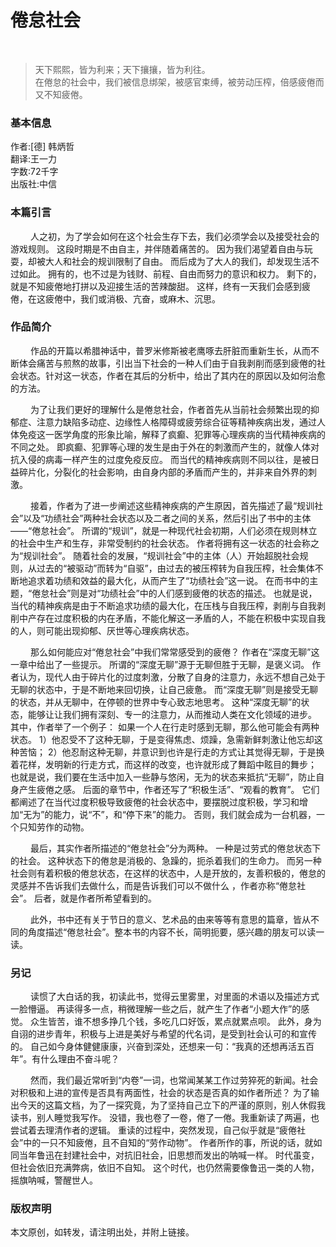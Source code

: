 # 倦怠社会


&emsp;&emsp;
>天下熙熙，皆为利来；天下攘攘，皆为利往。  
>在倦怠的社会中，我们被信息绑架，被感官束缚，被劳动压榨，倍感疲倦而又不知疲倦。 

<!--more-->
### 基本信息
作者:[德] 韩炳哲  
翻译:王一力     
字数:72千字  
出版社:中信

### 本篇引言
&emsp;&emsp;
人之初，为了学会如何在这个社会生存下去，我们必须学会以及接受社会的游戏规则。
这段时期是不由自主，并伴随着痛苦的。
因为我们渴望着自由与玩耍，却被大人和社会的规训限制了自由。
而后成为了大人的我们，却发现生活不过如此。
拥有的，也不过是为钱财、前程、自由而努力的意识和权力。
剩下的，就是不知疲倦地打拼以及迎接生活的苦辣酸甜。
这样，终有一天我们会感到疲倦，在这疲倦中，我们或消极、亢奋，或麻木、沉思。  
### 作品简介
&emsp;&emsp;
作品的开篇以希腊神话中，普罗米修斯被老鹰啄去肝脏而重新生长，从而不断体会痛苦与煎熬的故事，引出当下社会的一种人们由于自我剥削而感到疲倦的社会状态。针对这一状态，作者在其后的分析中，给出了其内在的原因以及如何治愈的方法。  

&emsp;&emsp;
为了让我们更好的理解什么是倦怠社会，作者首先从当前社会频繁出现的抑郁症、注意力缺陷多动症、边缘性人格障碍或疲劳综合征等精神疾病出发，通过人体免疫这一医学角度的形象比喻，解释了疯癫、犯罪等心理疾病的当代精神疾病的不同之处。
即疯癫、犯罪等心理的发生是由于外在的刺激而产生的，就像人体对抗入侵的病毒一样产生的过度免疫反应。
而当代的精神疾病则不同以往，是被日益碎片化，分裂化的社会影响，由自身内部的矛盾而产生的，并非来自外界的刺激。
  
&emsp;&emsp;
接着，作者为了进一步阐述这些精神疾病的产生原因，首先描述了最“规训社会”以及“功绩社会”两种社会状态以及二者之间的关系，然后引出了书中的主体——“倦怠社会”。
所谓的“规训”，就是一种现代社会初期，人们必须在规则林立的社会中生产和生存，非常受制约的社会状态。
作者将拥有这一状态的社会称之为“规训社会”。
随着社会的发展，“规训社会”中的主体（人）开始超脱社会规则，从过去的“被驱动”而转为“自驱”，由过去的被压榨转为自我压榨，社会集体不断地追求着功绩和效益的最大化，从而产生了“功绩社会”这一说。
在而书中的主题，“倦怠社会”则是对“功绩社会”中的人们感到疲倦的状态的描述。
也就是说，当代的精神疾病是由于不断追求功绩的最大化，在压栈与自我压榨，剥削与自我剥削中产存在过度积极的内在矛盾，不能化解这一矛盾的人，不能在积极中实现自我的人，则可能出现抑郁、厌世等心理疾病状态。
  
&emsp;&emsp;
那么如何能应对“倦怠社会”中我们常常感受到的疲倦？
作者在“深度无聊”这一章中给出了一些提示。
所谓的“深度无聊”源于无聊但胜于无聊，是褒义词。
作者认为，现代人由于碎片化的过度刺激，分散了自身的注意力，永远不想自己处于无聊的状态中，于是不断地来回切换，让自己疲惫。
而“深度无聊”则是接受无聊的状态，并从无聊中，在停顿的世界中专心致志地思考。
这种“深度无聊”的状态，能够让让我们拥有深刻、专一的注意力，从而推动人类在文化领域的进步。
其中，作者举了一个例子：
如果一个人在行走时感到无聊，那么他可能会有两种状态。
1）他忍受不了这种无聊，于是变得焦虑、烦躁，急需新鲜刺激让他忘却这种苦恼；
2）他忍耐这种无聊，并意识到也许是行走的方式让其觉得无聊，于是换着花样，发明新的行走方式，而这样的改变，也许就形成了舞蹈中眩目的舞步；
也就是说，我们要在生活中加入一些静与悠闲，无为的状态来抵抗“无聊”，防止自身产生疲倦之感。
后面的章节中，作者还写了“积极生活”、“观看的教育”。
它们都阐述了在当代过度积极导致疲倦的社会状态中，要摆脱过度积极，学习和增加“无为”的能力，说“不”，和“停下来”的能力。
否则，我们就会成为一台机器，一个只知劳作的动物。
  
&emsp;&emsp;
最后，其实作者所描述的“倦怠社会”分为两种。
一种是过劳式的倦怠状态下的社会。
这种状态下的倦怠是消极的、急躁的，扼杀着我们的生命力。
而另一种社会则有着积极的倦怠状态，在这样的状态中，人是开放的，友善积极的，倦怠的灵感并不告诉我们去做什么，而是告诉我们可以不做什么
，作者亦称“倦怠社会”。
后者，就是作者所希望看到的。
  
&emsp;&emsp;
此外，书中还有关于节日的意义、艺术品的由来等等有意思的篇章，皆从不同的角度描述“倦怠社会”。整本书的内容不长，简明扼要，感兴趣的朋友可以读一读。

### 另记  
&emsp;&emsp;
读惯了大白话的我，初读此书，觉得云里雾里，对里面的术语以及描述方式一脸懵逼。
再读得多一点，稍微理解一些之后，就产生了作者“小题大作”的感觉。
众生皆苦，谁不想多挣几个钱，多吃几口好饭，累点就累点呗。
此外，身为自诩的进步青年，积极与上进是美好与希望的代名词，是受到社会认可的和宣传的。
自己如今身体健健康康，兴奋到深处，还想来一句：“我真的还想再活五百年”。有什么理由不奋斗呢？
  
&emsp;&emsp;
然而，我们最近常听到“内卷”一词，也常闻某某工作过劳猝死的新闻。社会对积极和上进的宣传是否具有两面性，社会的状态是否真的如作者所述？
为了输出今天的这篇文档，为了一探究竟，为了坚持自己立下的严谨的原则，别人休假我读书，别人睡觉我写作。
没错，我也卷了一卷，倦了一倦。我重新读了两遍，也尝试着去理清作者的逻辑。
重读的过程中，突然发现，自己似乎就是“疲倦社会”中的一只不知疲倦，且不自知的“劳作动物”。
作者所作的事，所说的话，就如同当年鲁迅在封建社会中，对抗旧社会，旧思想而发出的呐喊一样。
时代虽变，但社会依旧充满弊病，依旧不自知。
这个时代，也仍然需要像鲁迅一类的人物，摇旗呐喊，警醒世人。

### 版权声明
本文原创，如转发，请注明出处，并附上链接。

